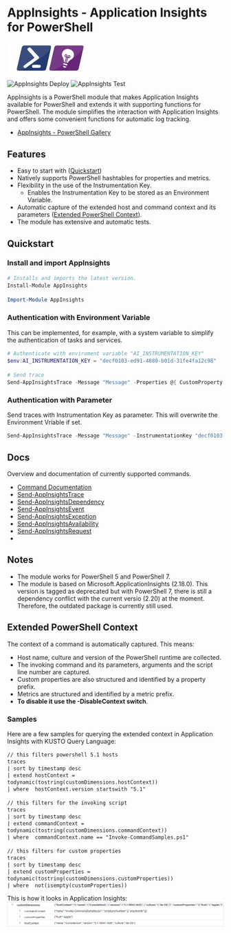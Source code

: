 # AppInsights - Application Insights for PowerShell
<img src="./docs/Images/AppInsights200px.png" width="200"/>

![AppInsights Deploy](https://github.com/svengrav/appinsights-powershell/actions/workflows/appinsights-deploy.yml/badge.svg)
![AppInsights Test](https://github.com/svengrav/appinsights-powershell/actions/workflows/appinsights-test.yml/badge.svg)

AppInsights is a PowerShell module that makes Application Insights available for PowerShell and extends it with supporting functions for PowerShell.
The module simplifies the interaction with Application Insights and offers some convenient functions for automatic log tracking.

- [AppInsights - PowerShell Gallery](https://www.powershellgallery.com/packages/AppInsights/)

## Features
- Easy to start with ([Quickstart](#quickstart))
- Natively supports PowerShell hashtables for properties and metrics.
- Flexibility in the use of the Instrumentation Key. 
  - Enables the Instrumentation Key to be stored as an Environment Variable.
- Automatic capture of the extended host and command context and its parameters ([Extended PowerShell Context](#extended-powershell-context)).
- The module has extensive and automatic tests.

## Quickstart 

### Install and import AppInsights
```PowerShell
# Installs and imports the latest version.
Install-Module AppInsights

Import-Module AppInsights
```

### Authentication with Environment Variable
This can be implemented, for example, with a system variable to simplify the authentication of tasks and services.
```PowerShell
# Authenticate with enviroment variable "AI_INSTRUMENTATION_KEY"
$env:AI_INSTRUMENTATION_KEY = "decf0103-ed91-4880-b01d-31fe4fa12c98"

# Send trace
Send-AppInsightsTrace -Message "Message" -Properties @{ CustomProperty = "CustomProperty1" }
```

### Authentication with Parameter
Send traces with Instrumentation Key as parameter. This will overwrite the Environment Vriable if set.
```PowerShell
Send-AppInsightsTrace -Message "Message" -InstrumentationKey "decf0103-ed91-4880-b01d-31fe4fa12c98" 
```

##  Docs
Overview and documentation of currently supported commands.
- [Command Documentation](./docs/)
- [Send-AppInsightsTrace](./docs/Send-AppInsightsTrace.md)
- [Send-AppInsightsDependency](./docs/Send-AppInsightsDependency.md)
- [Send-AppInsightsEvent](./docs/Send-AppInsightsEvent.md)
- [Send-AppInsightsException](./docs/Send-AppInsightsException.md)
- [Send-AppInsightsAvailability](./docs/Send-AppInsightsAvailability.md)
- [Send-AppInsightsRequest](./docs/Send-AppInsightsRequest.md)
- 
## Notes
- The module works for PowerShell 5 and PowerShell 7.
- The module is based on Microsoft.ApplicationInsights (2.18.0). This version is tagged as deprecated but 
    with PowerShell 7, there is still a dependency conflict with the current versio (2.20) at the moment. Therefore, the outdated package is currently still used.

## Extended PowerShell Context
The context of a command is automatically captured. This means:
- Host name, culture and version of the PowerShell runtime are collected.
- The invoking command and its parameters, arguments and the script line number are captured.
- Custom properties are also structured and identified by a property prefix.
- Metrics are structured and identified by a metric prefix.
- **To disable it use the -DisableContext switch**.

### Samples
Here are a few samples for querying the extended context in Application Insights with KUSTO Query Language:
```kusto
// this filters powershell 5.1 hosts
traces 
| sort by timestamp desc 
| extend hostContext = todynamic(tostring(customDimensions.hostContext))
| where  hostContext.version startswith "5.1"

// this filters for the invoking script
traces 
| sort by timestamp desc 
| extend commandContext = todynamic(tostring(customDimensions.commandContext))
| where  commandContext.name == "Invoke-CommandSamples.ps1"

// this filters for custom properties
traces 
| sort by timestamp desc 
| extend customProperties = todynamic(tostring(customDimensions.customProperties))
| where  not(isempty(customProperties))

```

This is how it looks in Application Insights:
![sample trace](./docs/Images/SampleTrace1.png)
